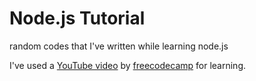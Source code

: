 # Node.js Tutorial

random codes that I've written while learning node.js

I've used a [YouTube video](https://www.youtube.com/watch?v=RLtyhwFtXQA) by [freecodecamp](https://www.freecodecamp.org/) for learning.
